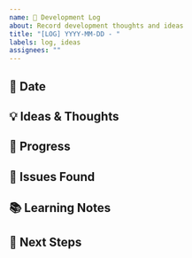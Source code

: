 ```yaml
---
name: 💭 Development Log
about: Record development thoughts and ideas
title: "[LOG] YYYY-MM-DD - "
labels: log, ideas
assignees: ""
---
```


## 📅 Date

## 💡 Ideas & Thoughts

## 🔧 Progress

## 🐛 Issues Found

<!-- See bugs -->

## 📚 Learning Notes

## 🎯 Next Steps
